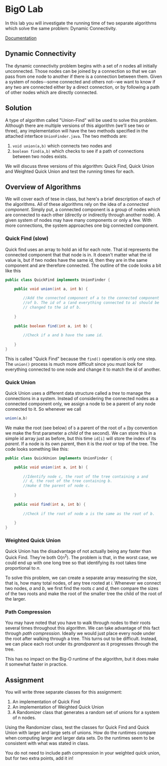 # BigO Lab

In this lab you will investigate the running time of two separate algorithms
which solve the same problem: Dynamic Connectivity.

[Documentation](https://friendsbaltcs.github.io/docs/ACS/BigOLab/UnionFinder.html)

## Dynamic Connectivity

The dynamic connectivity problem begins with a set of _n_ nodes all initially
unconnected. Those nodes can be joined by a connection so that we can pass from
one node to another if there is a connection between them. Given a system of
nodes--some connected and others not--we want to know if any two are connected
either by a direct connection, or by following a path of other nodes which are
directly connected.

## Solution

A type of algorithm called "Union-Find" will be used to solve this problem.
Although there are multiple versions of this algorithm (we'll see two or
three), any implementation will have the two methods specified in the attached
interface `UnionFinder.java`. The two methods are:

1. `void union(a,b)` which connects two nodes and
2. `boolean find(a,b)` which checks to see if a path of connections between two
nodes exists.

We will discuss three versions of this algorithm: Quick Find, Quick Union and
Weighted Quick Union and test the running times for each.

## Overview of Algorithms
We will cover each of tese in class, but here's a brief description of each of
the algorithms. All of these algorithms rely on the idea of a _connected_
_component_. Simply put, a connected component is a group of nodes which are
connected to each other (directly or indirectly through another node). A given
system of nodes may have many components or only a few. With more connections,
the system approaches one big connected component.

### Quick Find (slow)
Quick find uses an array to hold an id for each note. That id represents the
connected component that that node is in. It doesn't matter what the id value
is, but if two nodes have the same id, then they are in the same component and
are therefore connected. The outline of the code looks a bit like this
```java
public class QuickFind implements UnionFinder {

    public void union(int a, int b) {
    
        //Add the connected component of a to the connected component
        //of b. The id of a (and everything connected to a) should be
        // changed to the id of b.
    
    }
    
    public boolean find(int a, int b) {
        
        //Check if a and b have the same id.
    
    }
} 
```

This is called "Quick Find" because the `find()` operation is only one step. The
`union()` process is much more difficult since you must look for everything
connected to one node and change it to match the id of another.

### Quick Union

Quick Union uses a different data structure called a _tree_ to manage the
connections in a system. Instead of considering the connected nodes as a
connected component only, we assign a node to be a parent of any node connected
to it. So whenever we call

```java
union(a,b)
```
We make the root (see below) of `b` a parent of the root of `a` (by convention we
make the first parameter a _child_ of the second). We can store this in a simple 
id array just as before, but this time `id[i]` will store the index of its _parent_.
If a node is its own parent, then it is the _root_ or top of the tree. The code 
looks something like this:

```java
public class QuickUnion implements UnionFinder {

    public void union(int a, int b) {
        
        //Identify node c, the root of the tree containing a and
        // d, the root of the tree containing b.
        //make d the parent of node c.
    
    }
    
    public void find(int a, int b) {
        
        //Check if the root of node a is the same as the root of b.
    
    }
}
```

### Weighted Quick Union

Quick Union has the disadvantage of not actually being any faster than Quick
Find. They're both O(n<sup>2</sup>). The problem is that, in the worst case,
we could end up with one long tree so that identifying its root takes time
proportional to _n_.

To solve this problem, we can create a separate array measuring the size, that
is, how many total nodes, of any tree rooted at _i_. Whenever we connect two
nodes, _a_ and _b_, we first find the roots _c_ and _d_, then compare the sizes
of the two roots and make the root of the smaller tree the child of the root of
the larger.

### Path Compression

You may have noted that you have to walk through nodes to their roots several
times throughout this algorithm. We can take advantage of this fact through
_path compression_. Ideally we would just place every node under the root after
walking through a tree. This turns out to be difficult. Instead, we can place
each root under its _grandparent_ as it progresses through the tree.

This has no impact on the Big-O runtime of the algorithm, but it does make it
somewhat faster in practice.

## Assignment

You will write three separate classes for this assignment:

1. An implementation of Quick Find
2. An implementation of Weighted Quick Union
3. A Randomizer class that generates a random set of unions for a system of
n nodes.

Using the Randomizer class, test the classes for Quick Find and Quick Union
with larger and large sets of unions. How do the runtimes compare when
computing larger and larger data sets. Do the runtimes seem to be consistent
with what was stated in class.

You do not need to include path compression in your weighted quick union, but
for two extra points, add it in!
